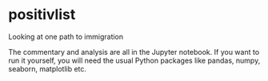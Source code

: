 # positivlist
 Looking at one path to immigration

The commentary and analysis are all in the Jupyter notebook. If you want to run it yourself, you will need the usual Python packages like pandas, numpy, seaborn, matplotlib etc. 
